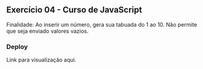 <h2>Exercício 04 - Curso de JavaScript</h2>

<p>Finalidade: Ao inserir um número, gera sua tabuada do 1 ao 10. Não permite que seja enviado valores vazios. </p>

<h3>Deploy</h3>
<p>Link para visualização <a style="text-decoration: none;" href="https://abeatrizsc.github.io/javascript/exercicios/exercicio04/">aqui</a>.</p>
